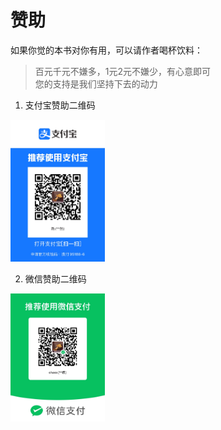 # 赞助

如果你觉的本书对你有用，可以请作者喝杯饮料：

> 百元千元不嫌多，1元2元不嫌少，有心意即可  
> 您的支持是我们坚持下去的动力

1. 支付宝赞助二维码

<img decodeing="async" src="./imgs/zfb.jpg" width="30%"/>

2. 微信赞助二维码

<img decodeing="async" src="./imgs/wx.jpg" width="30%"/>

